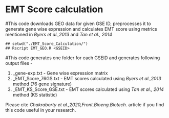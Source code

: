 # EMT Score calculation 

#This code downloads GEO data for given GSE ID, preprocesses it to generate gene wise expression and  calculates EMT score using metrics mentioned in *Byers et al.,2013* and *Tan et al., 2014*


	## setwd("./EMT_Score_Calculation/")
	## Rscript EMT_GEO.R <GSEID>

#This code generates one folder for each GSEID and generates following output files -
1. <GSEID>_gene-exp.txt - Gene wise expression matrix
2. <GSEID>_EMT_Score_76GS.txt - EMT scores calculated using *Byers et al.,2013* method (76 gene signature)
3. <GSEID>_EMT_KS_Score_GSE.txt - EMT scores calculated using *Tan et al., 2014* method (KS statistic)



Please cite *Chakraborty et al.,2020,Front.Bioeng.Biotech.*  article if you find this code useful in your research. 
